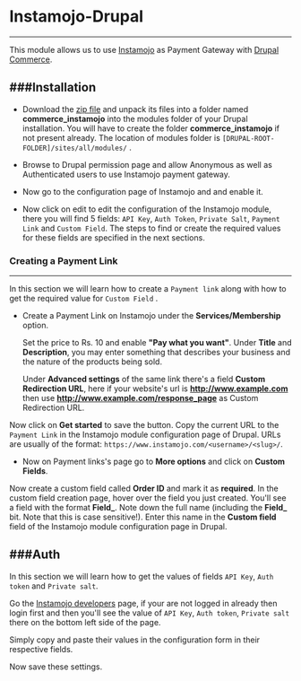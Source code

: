 Instamojo-Drupal  
====
----
This module allows us to use [Instamojo](https://www.instamojo.com) as Payment Gateway with [Drupal Commerce](https://drupalcommerce.org/).

###Installation
---
- Download the [zip file](https://github.com/ashwch/commerce_instamojo/archive/master.zip) and unpack its files into a folder named **commerce_instamojo** into the modules folder of your Drupal installation. You will have to create the folder **commerce_instamojo** if not present already. The location of modules folder is `[DRUPAL-ROOT-FOLDER]/sites/all/modules/` .
    
- Browse to Drupal permission page and allow Anonymous as well as Authenticated users to use Instamojo payment gateway.
- Now go to the configuration page of Instamojo and and enable it. 
- Now click on edit to edit the configuration of the Instamojo module, there you will find 5 fields: `API Key`, `Auth Token`, `Private Salt`, `Payment Link` and `Custom Field`. The steps to find or create the required values for these fields are specified in the next sections.

### Creating a Payment Link
----
In this section we will learn how to create a `Payment link` along with how to get the required value for `Custom Field` .

- Create a Payment Link on Instamojo under the **Services/Membership** option.
  
  Set the price to Rs. 10 and enable **"Pay what you want"**.  Under **Title** and **Description**, you may enter something that describes your business and the nature of the products being sold.
  
  Under **Advanced settings** of the same link there's a field **Custom Redirection URL**, here if your website's url is **http://www.example.com** then use **http://www.example.com/response_page** as Custom Redirection URL.

 Now click on **Get started** to save the button.  Copy the current URL to the `Payment Link` in the Instamojo module configuration page of Drupal. URLs are usually of the format: `https://www.instamojo.com/<username>/<slug>/`.

- Now on Payment links's page go to **More options** and click on **Custom Fields**.

 Now create a custom field called **Order ID** and mark it as **required**. In the custom field creation page, hover over the field you just created. You'll see a field with the format **Field_**. Note down the full name (including the **Field_** bit. Note that this is case sensitive!). Enter this name in the **Custom field** field of the Instamojo module configuration page in Drupal.

###Auth
---
In this section we will learn how to get the values of fields  `API Key`,  `Auth token` and `Private salt`.

Go the [Instamojo developers](https://www.instamojo.com/developers/) page, if your are not logged in already then login first and then you'll see the value of `API Key`,  `Auth token`,  `Private salt` there on the bottom left side of the page.

Simply copy and paste their values in the configuration form in their respective fields.

Now save these settings.
